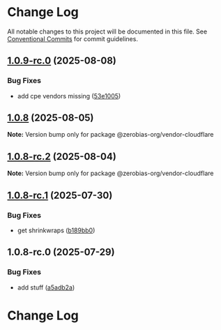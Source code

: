 # Change Log

All notable changes to this project will be documented in this file.
See [Conventional Commits](https://conventionalcommits.org) for commit guidelines.

## [1.0.9-rc.0](https://github.com/zerobias-org/vendor/compare/@zerobias-org/vendor-cloudflare@1.0.8...@zerobias-org/vendor-cloudflare@1.0.9-rc.0) (2025-08-08)


### Bug Fixes

* add cpe vendors missing ([53e1005](https://github.com/zerobias-org/vendor/commit/53e100520e848be73b2cba8a0ef4f184844b8abb))





## [1.0.8](https://github.com/zerobias-org/vendor/compare/@zerobias-org/vendor-cloudflare@1.0.8-rc.2...@zerobias-org/vendor-cloudflare@1.0.8) (2025-08-05)

**Note:** Version bump only for package @zerobias-org/vendor-cloudflare





## [1.0.8-rc.2](https://github.com/zerobias-org/vendor/compare/@zerobias-org/vendor-cloudflare@1.0.8-rc.1...@zerobias-org/vendor-cloudflare@1.0.8-rc.2) (2025-08-04)

**Note:** Version bump only for package @zerobias-org/vendor-cloudflare





## [1.0.8-rc.1](https://github.com/zerobias-org/vendor/compare/@zerobias-org/vendor-cloudflare@1.0.8-rc.0...@zerobias-org/vendor-cloudflare@1.0.8-rc.1) (2025-07-30)


### Bug Fixes

* get shrinkwraps ([b189bb0](https://github.com/zerobias-org/vendor/commit/b189bb0cf53ad66427530ccc0eab7824527942d3))





## 1.0.8-rc.0 (2025-07-29)


### Bug Fixes

* add stuff ([a5adb2a](https://github.com/zerobias-org/vendor/commit/a5adb2aecd0670c42e9077affecb6a047bf30fc6))





# Change Log
